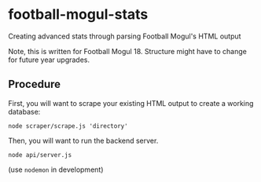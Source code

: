 # football-mogul-stats
Creating advanced stats through parsing Football Mogul's HTML output

Note, this is written for Football Mogul 18.
Structure might have to change for future year upgrades.

## Procedure

First, you will want to scrape your existing HTML output to create a working database:
```
node scraper/scrape.js 'directory'
```

Then, you will want to run the backend server.
```
node api/server.js
```
(use `nodemon` in development)
